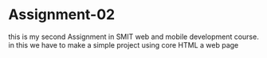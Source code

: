 # Assignment-02
this is my second Assignment in SMIT web and mobile development course.
in this we have to  make a simple project using core HTML a web page
